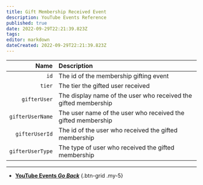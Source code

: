 ```yaml
---
title: Gift Membership Received Event
description: YouTube Events Reference
published: true
date: 2022-09-29T22:21:39.823Z
tags: 
editor: markdown
dateCreated: 2022-09-29T22:21:39.823Z
---
```


Name | Description
----:|:------------
`id` | The id of the membership gifting event
`tier` | The tier the gifted user received
`gifterUser` | The display name of the user who received the gifted membership
`gifterUserName` | The user name of the user who received the gifted membership
`gifterUserId` | The id of the user who received the gifted membership
`gifterUserType` | The type of user who received the gifted membership

---

- [<i class="mdi mdi-chevron-left"></i>**YouTube Events *Go Back***](/en/Platforms/YouTube/Events)
{.btn-grid .my-5}